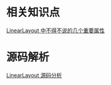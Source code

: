 # 相关知识点

[LinearLayout 中不得不说的几个重要属性](https://juejin.im/entry/595341c3f265da6c3a54b76e)

# 源码解析

[LinearLayout 源码分析](https://github.com/razerdp/AndroidSourceAnalysis/blob/master/LinearLayout/android_widget_LinearLayout.md)
